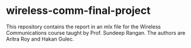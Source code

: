 # wireless-comm-final-project
This repository contains the report in an mlx file for the Wireless Communications course taught by Prof. Sundeep Rangan. The authors are Aritra Roy and Hakan Gulec.
